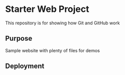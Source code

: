 # Starter Web Project

This repository is for showing how Git and GitHub work

## Purpose

Sample website with plenty of files for demos

## Deployment